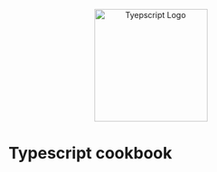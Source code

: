 <p align="center">
  <a href="https://www.typescriptlang.org/" target="blank"><img src="https://upload.wikimedia.org/wikipedia/commons/thumb/4/4c/Typescript_logo_2020.svg/1200px-Typescript_logo_2020.svg.png" width="200" alt="Tyepscript Logo" /></a>
</p>

# Typescript cookbook